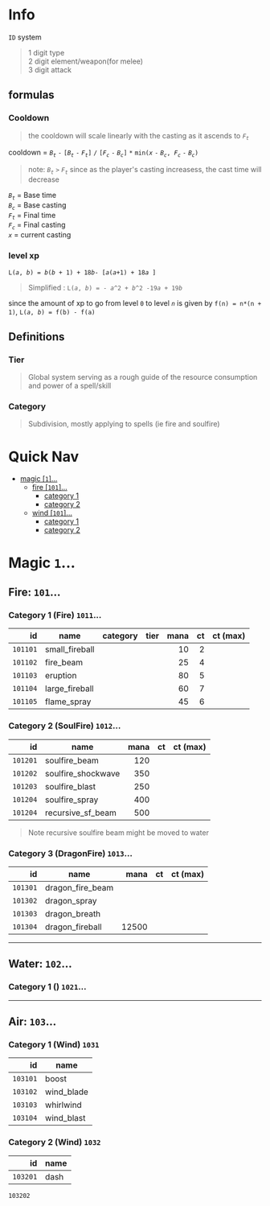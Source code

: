 # Info

`ID` system 
>1 digit type  
>2 digit element/weapon(for melee)   
>3 digit attack  

## formulas

### Cooldown 
> the cooldown will scale linearly with the casting as it ascends to _`F`<sub>`t`</sub>_

cooldown =  _`B`<sub>`t`</sub>_ `-` `[`_`B`<sub>`t`</sub>_ `-` _`F`<sub>`t`</sub>_`]` `/` `[`_`F`<sub>`c`</sub>_ `-` _`B`<sub>`c`</sub>_`]` `*` `min(`_`x`_ `-` _`B`<sub>`c`</sub>_`, `_`F`<sub>`c`</sub>_ `-` _`B`<sub>`c`</sub>_`)`

> note: _`B`<sub>`t`</sub>_ `>` _`F`<sub>`t`</sub>_ since as the player's casting increasess, the cast time will decrease

_`B`<sub>`t`</sub>_ = Base time  
_`B`<sub>`c`</sub>_ = Base casting  
_`F`<sub>`t`</sub>_ = Final time  
_`F`<sub>`c`</sub>_ = Final casting  
_`x`_ = current casting

### level xp 

`L(`_`a`_`, `_`b`_`) = `_`b`_`(`_`b`_` + 1) + 18`_`b`_` - [ `_`a`_`(`_`a`_`+1) + 18`_`a`_` ]`
> Simplified : `L(`_`a`_`, `_`b`_`) = - `_`a`_`^2 + `_`b`_`^2 -19`_`a`_` + 19`_`b`_

since the amount of xp to go from level `0` to level _`n`_ is given by `f(n) = n*(n + 1)`, `L(`_`a`_`, `_`b`_`) = f(b) - f(a)`

## Definitions
### Tier
> Global system serving as a rough guide of the resource consumption and power of a spell/skill

### Category
> Subdivision, mostly applying to spells (ie fire and soulfire)

# Quick Nav
- [magic [`1`]...](#magic)
    - [fire  [`101`]...](#fire-101)
        - [category 1](#category-1-fire-1011)
        - [category 2](#category-2-soulfire-1012)
    - [wind [`101`]...](#fire-102)
        - [category 1](#category-1-wind-1021)
        - [category 2](#category-2-wind-1022)

# Magic `1`...

## Fire: `101`...
### Category 1 (Fire) `1011`...
id       | name            | category | tier | mana | ct    | ct (max)
-------: | --------------- | ------   | ---- | ---: | ----: | ---: 
`101101` | small_fireball  |          |      |   10 |     2 | 
`101102` | fire_beam       |          |      |   25 |     4 | 
`101103` | eruption        |          |      |   80 |     5 | 
`101104` | large_fireball  |          |      |   60 |     7 | 
`101105` | flame_spray     |          |      |   45 |     6 | 

### Category 2 (SoulFire) `1012`...
id       | name               | mana | ct    | ct (max)
-------: | ---------------    | ---: | ----: | ---: 
`101201` | soulfire_beam      |  120 |       |  
`101202` | soulfire_shockwave |  350 
`101203` | soulfire_blast     |  250 | 
`101204` | soulfire_spray     |  400
`101204` | recursive_sf_beam  |  500 |

> Note recursive soulfire beam might be moved to water 

### Category 3 (DragonFire) `1013`...
id       | name               | mana | ct    | ct (max)
-------: | ---------------    | ---: | ----: | ---: 
`101301` | dragon_fire_beam
`101302` | dragon_spray
`101303` | dragon_breath
`101304` | dragon_fireball | 12500
---
## Water: `102`...
### Category 1 () `1021`...

---
## Air: `103`...

### Category 1 (Wind) `1031`
id | name
---: | ---
`103101` | boost
`103102` | wind_blade
`103103` | whirlwind
`103104` | wind_blast

### Category 2 (Wind) `1032`
id | name
---: | ---
`103201` | dash
`103202`